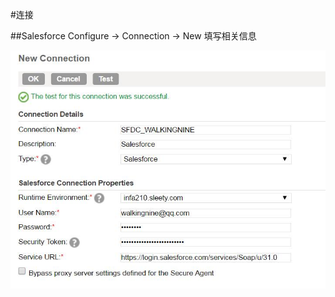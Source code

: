 #连接

##Salesforce
Configure -> Connection -> New 填写相关信息

![SFDC Connection](SFDC_Connection_successful.jpg)
